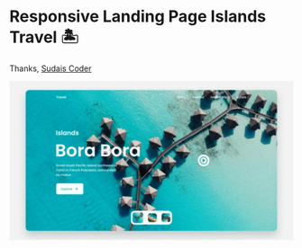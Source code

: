 # Responsive Landing Page Islands Travel 🏝️

Thanks,
[Sudais Coder](https://www.youtube.com/c/SudaisCoder)

![preview](https://github.com/SudaisDeveloper/Landing-Page/blob/00f07ea1114d73ab9ff3e0a3a9fa06f80b6a4787/responsive-landing-page-islands-travel-main/preview.png)

